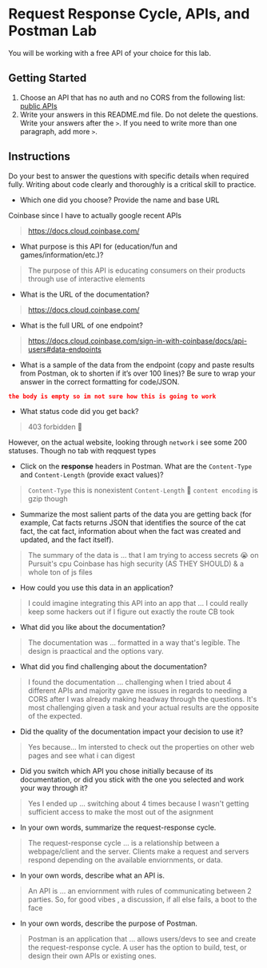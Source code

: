 # Request Response Cycle, APIs, and Postman Lab

You will be working with a free API of your choice for this lab.

## Getting Started

1. Choose an API that has no auth and no CORS from the following list: [public APIs](https://github.com/public-apis/public-apis)
1. Write your answers in this README.md file. Do not delete the questions. Write your answers after the `>`. If you need to write more than one paragraph, add more `>`.

## Instructions

Do your best to answer the questions with specific details when required fully. Writing about code clearly and thoroughly is a critical skill to practice. 

- Which one did you choose? Provide the name and base URL

Coinbase since I have to actually google recent APIs
>https://docs.cloud.coinbase.com/
<!-- https://boardgamegeek.com/ -->

<!-- https://api.nasa.gov -->

- What purpose is this API for (education/fun and games/information/etc.)?

> The purpose of this API is educating consumers on their products through use of interactive elements 

- What is the URL of the documentation?

> https://docs.cloud.coinbase.com/
<!-- https://boardgamegeek.com/wiki/page/BGG_XML_API2 -->
<!-- https://api.nasa.gov/techtransfer -->

- What is the full URL of one endpoint?

> https://docs.cloud.coinbase.com/sign-in-with-coinbase/docs/api-users#data-endpoints

- What is a sample of the data from the endpoint (copy and paste results from Postman, ok to shorten if it’s over 100 lines)? Be sure to wrap your answer in the correct formatting for code/JSON.

```json
the body is empty so im not sure how this is going to work

```

- What status code did you get back?

> 403 forbidden 🥲

However, on the actual website, looking through `network` i see some 200 statuses. Though no tab with reqquest types 

- Click on the **response** headers in Postman. What are the `Content-Type` and `Content-Length` (provide exact values)?

> `Content-Type`
this is nonexistent 
> `Content-Length`
🫠
> `content encoding` is gzip though

- Summarize the most salient parts of the data you are getting back (for example, Cat facts returns JSON that identifies the source of the cat fact, the cat fact, information about when the fact was created and updated, and the fact itself).

> The summary of the data is ... that I am trying to access secrets 😭 on Pursuit's cpu
>Coinbase has high security (AS THEY SHOULD) & a whole ton of js files

- How could you use this data in an application?

> I could imagine integrating this API into an app that ... I could really keep some hackers out if I figure out exactly the route CB took

- What did you like about the documentation?

> The documentation was ... formatted in a way that's legible. The design is praactical and the options vary.

- What did you find challenging about the documentation?

> I found the documentation ... challenging when I tried about 4 different APIs and majority gave me issues in regards to needing a CORS after I was already making headway through the questions. 
>It's most challenging given a task and your actual results are the opposite of the expected.

- Did the quality of the documentation impact your decision to use it?

> Yes because... Im intersted to check out the properties on other web pages and see what i can digest 

- Did you switch which API you chose initially because of its documentation, or did you stick with the one you selected and work your way through it?

> Yes I ended up ... switching about 4 times because I wasn't getting sufficient access to make the most out of the asignment

- In your own words, summarize the request-response cycle.

> The request-response cycle ... is a relationship between a webpage/client and the server. Clients make a request and servers respond depending on the available enviornments, or data. 

- In your own words, describe what an API is.

> An API is ... an enviornment with rules of communicating between 2 parties. So, for good vibes , a discussion, if all else fails, a boot to the face

- In your own words, describe the purpose of Postman.

> Postman is an application that ... allows users/devs to see and create the request-response cycle. A user has the option to build, test, or design their own APIs or existing ones.

